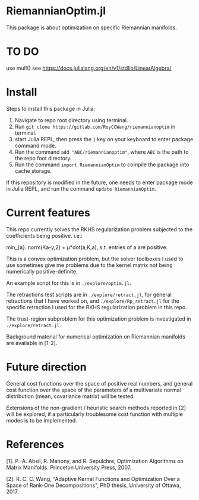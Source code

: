 RiemannianOptim.jl
========

This package is about optimization on specific Riemannian manifolds.

# TO DO
use mul!() see https://docs.julialang.org/en/v1/stdlib/LinearAlgebra/

# Install
Steps to install this package in Julia:
1. Navigate to repo root directory using terminal.
2. Run ```git clone https://gitlab.com/RoyCCWang/riemannianoptim``` in terminal.
3. start Julia REPL, then press the ```]``` key on your keyboard to enter package command mode.
4. Run the command ```add "ABC/riemannianoptim"```, where ```ABC``` is the path to the repo foot directory.
5. Run the command ```import RiemannianOptim``` to compile the package into cache storage.

If this repository is modified in the future, one needs to enter package mode in Julia REPL, and run the command ```update RiemannianOptim```.


# Current features
This repo currently solves the RKHS regularization problem subjected to the coefficients being positive. i.e.:

min_{a}. norm(Ka-y,2) + μ*dot(a,K,a), s.t. entries of a are positive.

This is a convex optimization problem, but the solver toolboxes I used to use sometimes give me problems due to the kernel matrix not being numerically positive-definite.

An example script for this is in ```./explore/optim.jl```.

The retractions test scripts are in ```./explore/retract.jl```, for general retractions that I have worked on, and ```./explore/Rp_retract.jl``` for the specific retraction I used for the RKHS regularization problem in this repo.

The trust-region subproblem for this optimization problem is investigated in ```./explore/retract.jl```.

Background material for numerical optimization on Riemannian manifolds are available in [1-2].

# Future direction
General cost functions over the space of positive real numbers, and general cost function over the space of the parameters of a multivariate normal distribution (mean, covariance matrix) will be tested.

Extensions of the non-gradient / heuristic search methods reported in [2] will be explored, if a particularly troublesome cost function with multiple modes is to be implemented.

# References
[1]. P.-A. Absil, R. Mahony, and R. Sepulchre, Optimization Algorithms on Matrix Manifolds. Princeton
University Press, 2007.

[2]. R. C. C. Wang, "Adaptive Kernel Functions and Optimization Over a Space of Rank-One Decompositions", PhD thesis, University of Ottawa, 2017.
